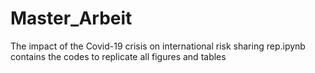 # Master_Arbeit
The impact of the Covid-19 crisis on international risk sharing
rep.ipynb contains the codes to replicate all figures and tables
